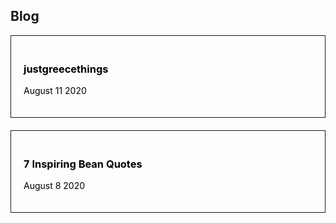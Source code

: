 <style>.a{color:#000;text-decoration:none}.c{padding:20px;border: 1px solid;margin-bottom:20px;transition:.2s}.c:hover{background:#000;color:#fff}</style>

## Blog

<a class=a href="/post/9998"><div class=c>
### justgreecethings
August 11 2020
</div></a>

<a class=a href="/post/9999"><div class=c>
### 7 Inspiring Bean Quotes
August 8 2020
</div></a>

